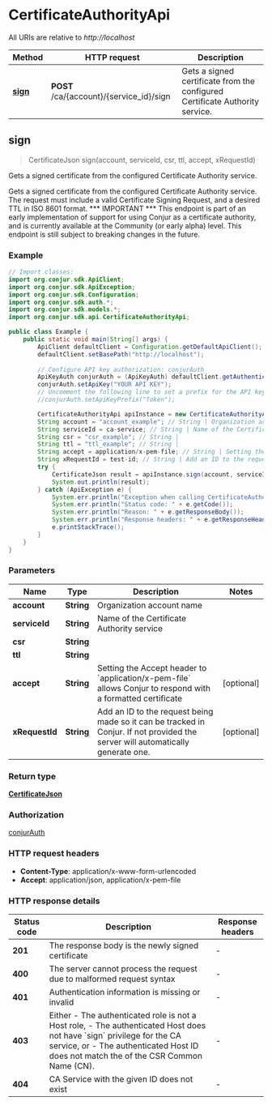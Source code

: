 # CertificateAuthorityApi

All URIs are relative to *http://localhost*

Method | HTTP request | Description
------------- | ------------- | -------------
[**sign**](CertificateAuthorityApi.md#sign) | **POST** /ca/{account}/{service_id}/sign | Gets a signed certificate from the configured Certificate Authority service.



## sign

> CertificateJson sign(account, serviceId, csr, ttl, accept, xRequestId)

Gets a signed certificate from the configured Certificate Authority service.

Gets a signed certificate from the configured Certificate Authority service.  The request must include a valid Certificate Signing Request, and a desired TTL in ISO 8601 format.  *** IMPORTANT *** This endpoint is part of an early implementation of support for using Conjur as a certificate authority, and is currently available at the Community (or early alpha) level. This endpoint is still subject to breaking changes in the future. 

### Example

```java
// Import classes:
import org.conjur.sdk.ApiClient;
import org.conjur.sdk.ApiException;
import org.conjur.sdk.Configuration;
import org.conjur.sdk.auth.*;
import org.conjur.sdk.models.*;
import org.conjur.sdk.api.CertificateAuthorityApi;

public class Example {
    public static void main(String[] args) {
        ApiClient defaultClient = Configuration.getDefaultApiClient();
        defaultClient.setBasePath("http://localhost");
        
        // Configure API key authorization: conjurAuth
        ApiKeyAuth conjurAuth = (ApiKeyAuth) defaultClient.getAuthentication("conjurAuth");
        conjurAuth.setApiKey("YOUR API KEY");
        // Uncomment the following line to set a prefix for the API key, e.g. "Token" (defaults to null)
        //conjurAuth.setApiKeyPrefix("Token");

        CertificateAuthorityApi apiInstance = new CertificateAuthorityApi(defaultClient);
        String account = "account_example"; // String | Organization account name
        String serviceId = ca-service; // String | Name of the Certificate Authority service
        String csr = "csr_example"; // String | 
        String ttl = "ttl_example"; // String | 
        String accept = application/x-pem-file; // String | Setting the Accept header to `application/x-pem-file` allows Conjur to respond with a formatted certificate
        String xRequestId = test-id; // String | Add an ID to the request being made so it can be tracked in Conjur. If not provided the server will automatically generate one. 
        try {
            CertificateJson result = apiInstance.sign(account, serviceId, csr, ttl, accept, xRequestId);
            System.out.println(result);
        } catch (ApiException e) {
            System.err.println("Exception when calling CertificateAuthorityApi#sign");
            System.err.println("Status code: " + e.getCode());
            System.err.println("Reason: " + e.getResponseBody());
            System.err.println("Response headers: " + e.getResponseHeaders());
            e.printStackTrace();
        }
    }
}
```

### Parameters


Name | Type | Description  | Notes
------------- | ------------- | ------------- | -------------
 **account** | **String**| Organization account name |
 **serviceId** | **String**| Name of the Certificate Authority service |
 **csr** | **String**|  |
 **ttl** | **String**|  |
 **accept** | **String**| Setting the Accept header to &#x60;application/x-pem-file&#x60; allows Conjur to respond with a formatted certificate | [optional]
 **xRequestId** | **String**| Add an ID to the request being made so it can be tracked in Conjur. If not provided the server will automatically generate one.  | [optional]

### Return type

[**CertificateJson**](CertificateJson.md)

### Authorization

[conjurAuth](../README.md#conjurAuth)

### HTTP request headers

- **Content-Type**: application/x-www-form-urlencoded
- **Accept**: application/json, application/x-pem-file

### HTTP response details
| Status code | Description | Response headers |
|-------------|-------------|------------------|
| **201** | The response body is the newly signed certificate |  -  |
| **400** | The server cannot process the request due to malformed request syntax |  -  |
| **401** | Authentication information is missing or invalid |  -  |
| **403** | Either           - The authenticated role is not a Host role, - The authenticated Host does not have &#x60;sign&#x60; privilege for the CA service, or - The authenticated Host ID does not match the of the CSR Common Name (CN).  |  -  |
| **404** | CA Service with the given ID does not exist |  -  |

